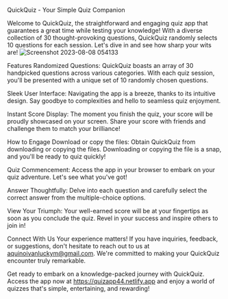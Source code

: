 QuickQuiz - Your Simple Quiz Companion

Welcome to QuickQuiz, the straightforward and engaging quiz app that guarantees a great time while testing your knowledge! With a diverse collection of 30 thought-provoking questions, QuickQuiz randomly selects 10 questions for each session. Let's dive in and see how sharp your wits are!
![Screenshot 2023-08-08 054133](https://github.com/Akinuo/quizapp/assets/141739070/35deb76a-5614-4ae9-b7bd-309f9aa25b2e)

Features
Randomized Questions: QuickQuiz boasts an array of 30 handpicked questions across various categories. With each quiz session, you'll be presented with a unique set of 10 randomly chosen questions.

Sleek User Interface: Navigating the app is a breeze, thanks to its intuitive design. Say goodbye to complexities and hello to seamless quiz enjoyment.

Instant Score Display: The moment you finish the quiz, your score will be proudly showcased on your screen. Share your score with friends and challenge them to match your brilliance!

How to Engage
Download or copy the files: Obtain QuickQuiz from downloading or copying the files. Downloading or copying the file is a snap, and you'll be ready to quiz quickly!

Quiz Commencement: Access the app in your browser to embark on your quiz adventure. Let's see what you've got!

Answer Thoughtfully: Delve into each question and carefully select the correct answer from the multiple-choice options.

View Your Triumph: Your well-earned score will be at your fingertips as soon as you conclude the quiz. Revel in your success and inspire others to join in!

Connect With Us
Your experience matters! If you have inquiries, feedback, or suggestions, don't hesitate to reach out to us at aquinoivanluckym@gmail.com. We're committed to making your QuickQuiz encounter truly remarkable.

Get ready to embark on a knowledge-packed journey with QuickQuiz. Access the app now at https://quizapp44.netlify.app and enjoy a world of quizzes that's simple, entertaining, and rewarding!

